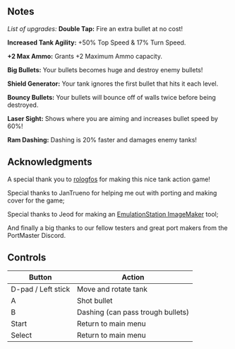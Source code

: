 ## Notes

*List of upgrades:*
**Double Tap:**
Fire an extra bullet at no cost!

**Increased Tank Agility:**
+50% Top Speed & 17% Turn Speed.

**+2 Max Ammo:** 
Grants +2 Maximum Ammo capacity.

**Big Bullets:**
Your bullets becomes huge and destroy enemy bullets!

**Shield Generator:**
Your tank ignores the first bullet that hits it each level.

**Bouncy Bullets:**
Your bullets will bounce off of walls twice before being destroyed.

**Laser Sight:**
Shows where you are aiming and increases bullet speed by 60%!

**Ram Dashing:**
Dashing is 20% faster and damages enemy tanks!

## Acknowledgments

A special thank you to [rologfos](https://rologfos.itch.io/table-tanks) for making this nice tank action game!

Special thanks to JanTrueno for helping me out with porting and making cover for the game;

Special thanks to Jeod for making an [EmulationStation ImageMaker](https://github.com/JeodC/EmulationStation-ImageMaker) tool;

And finally a big thanks to our fellow testers and great port makers from the PortMaster Discord.

## Controls

| Button | Action |
|--|--| 
|D-pad / Left stick|Move and rotate tank|
|A|Shot bullet|
|B|Dashing (can pass trough bullets)|
|Start|Return to main menu|
|Select|Return to main menu|


